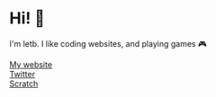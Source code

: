 # Hi! 👋

I'm letb. I like coding websites, and playing games 🎮

[My website](https://letb.f5.si)  
[Twitter](https://twitter.com/letb_tw)  
[Scratch](https://scratch.mit.edu/letb_dev/)

